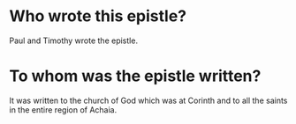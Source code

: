 # Who wrote this epistle?

Paul and Timothy wrote the epistle.

# To whom was the epistle written?

It was written to the church of God which was at Corinth and to all the saints in the entire region of Achaia.
